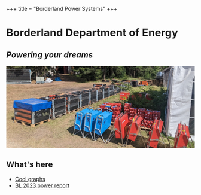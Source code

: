 +++
title = "Borderland Power Systems"
+++

# Borderland Department of Energy
## _Powering your dreams_

![Da Boxez](cover.jpg)

## What's here

* [Cool graphs](/grafana)
* [BL 2023 power report](/bl23_power_report)
